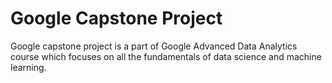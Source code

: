 # Google Capstone Project
Google capstone project is a part of Google Advanced Data Analytics course which focuses on all the fundamentals of data science and machine learning.
